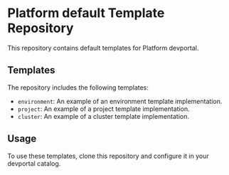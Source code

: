 # Platform default Template Repository

This repository contains default templates for Platform devportal.

## Templates

The repository includes the following templates:

- `environment`: An example of an environment template implementation.
- `project`: An example of a project template implementation.
- `cluster`: An example of a cluster template implementation.

## Usage

To use these templates, clone this repository and configure it in your devportal catalog.

